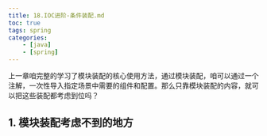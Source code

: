 ```yaml
---
title: 18.IOC进阶-条件装配.md
toc: true
tags: spring
categories: 
    - [java]
    - [spring]
---
```



上一章咱完整的学习了模块装配的核心使用方法，通过模块装配，咱可以通过一个注解，一次性导入指定场景中需要的组件和配置。那么只靠模块装配的内容，就可以把这些装配都考虑到位吗？

  
## 1. 模块装配考虑不到的地方

<!--more-->




```java

```